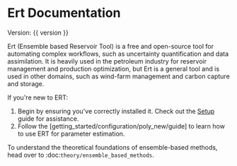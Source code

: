 Ert Documentation
=================

Version: {{ version }}

Ert (Ensemble based Reservoir Tool) is a free and open-source tool for
automating complex workflows, such as uncertainty quantification and data
assimilation. It is heavily used in the petroleum industry for reservoir
management and production optimization, but Ert is a general tool and is used in
other domains, such as wind-farm management and carbon capture and storage.

If you're new to ERT:

1. Begin by ensuring you've correctly installed it.
   Check out the [Setup](setup) guide for assistance.
2. Follow the [getting_started/configuration/poly_new/guide] to learn how to use ERT for parameter estimation.

To understand the theoretical foundations of ensemble-based methods, head over to :doc:`theory/ensemble_based_methods`.
